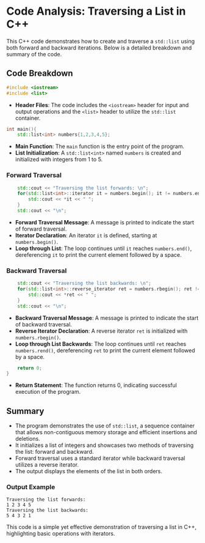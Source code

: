 # Code Analysis: Traversing a List in C++

This C++ code demonstrates how to create and traverse a `std::list` using both forward and backward iterations. Below is a detailed breakdown and summary of the code.

## Code Breakdown

```cpp
#include <iostream>
#include <list>
```
- **Header Files**: The code includes the `<iostream>` header for input and output operations and the `<list>` header to utilize the `std::list` container.

```cpp
int main(){
    std::list<int> numbers{1,2,3,4,5};
```
- **Main Function**: The `main` function is the entry point of the program.
- **List Initialization**: A `std::list<int>` named `numbers` is created and initialized with integers from 1 to 5.

### Forward Traversal

```cpp
    std::cout << "Traversing the list forwards: \n";
    for(std::list<int>::iterator it = numbers.begin(); it != numbers.end(); it++){
        std::cout << *it << " ";
    }
    std::cout << "\n";
```
- **Forward Traversal Message**: A message is printed to indicate the start of forward traversal.
- **Iterator Declaration**: An iterator `it` is defined, starting at `numbers.begin()`.
- **Loop through List**: The loop continues until `it` reaches `numbers.end()`, dereferencing `it` to print the current element followed by a space.

### Backward Traversal

```cpp
    std::cout << "Traversing the list backwards: \n";
    for(std::list<int>::reverse_iterator ret = numbers.rbegin(); ret != numbers.rend(); ret++){
        std::cout << *ret << " ";
    }
    std::cout << "\n";
```
- **Backward Traversal Message**: A message is printed to indicate the start of backward traversal.
- **Reverse Iterator Declaration**: A reverse iterator `ret` is initialized with `numbers.rbegin()`.
- **Loop through List Backwards**: The loop continues until `ret` reaches `numbers.rend()`, dereferencing `ret` to print the current element followed by a space.

```cpp
    return 0;
}
```
- **Return Statement**: The function returns 0, indicating successful execution of the program.

## Summary

- The program demonstrates the use of `std::list`, a sequence container that allows non-contiguous memory storage and efficient insertions and deletions.
- It initializes a list of integers and showcases two methods of traversing the list: forward and backward.
- Forward traversal uses a standard iterator while backward traversal utilizes a reverse iterator.
- The output displays the elements of the list in both orders.

### Output Example
```
Traversing the list forwards: 
1 2 3 4 5 
Traversing the list backwards: 
5 4 3 2 1 
```

This code is a simple yet effective demonstration of traversing a list in C++, highlighting basic operations with iterators.